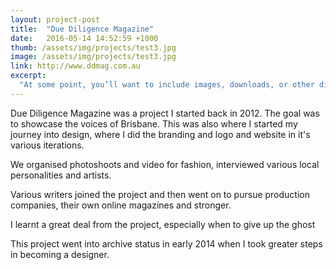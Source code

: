 ```yaml
---
layout: project-post
title:  "Due Diligence Magazine"
date:   2016-05-14 14:52:59 +1000
thumb: /assets/img/projects/test3.jpg
image: /assets/img/projects/test3.jpg
link: http://www.ddmag.com.au
excerpt:
  "At some point, you’ll want to include images, downloads, or other digital assets along with your text content. One common solution is to create a folder in the root of the project directory called something like assets"
---
```

Due Diligence Magazine was a project I started back in 2012. The goal was to showcase the voices of Brisbane. This was also where I started my journey into design, where I did the branding and logo and website in it's various iterations.

We organised photoshoots and video for fashion, interviewed various local personalities and artists. 

Various writers joined the project and then went on to pursue production companies, their own online magazines and stronger.

I learnt a great deal from the project, especially when to give up the ghost

This project went into archive status in early 2014 when I took greater steps in becoming a designer. 

